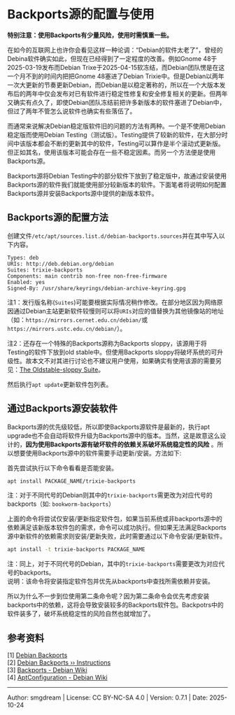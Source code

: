 # Backports源的配置与使用

**特别注意：使用Backports有少量风险，使用时需慎重一些。**  

在如今的互联网上也许你会看见这样一种论调：“Debian的软件太老了”，曾经的Debina软件确实如此，但现在已经得到了一定程度的改善。例如Gnome 48于2025-03-19发布而Debian Trixe于2025-04-15软冻结，而Debian团队愣是在这一个月不到的时间内把把Gnome 48塞进了Debian Trixie中。但是Debian以两年一次大更新的节奏更新Debian，而Debian是以稳定著称的，所以在一个大版本发布后的两年中仅会发布对已有软件进行稳定性修复和安全修复相关的更新。但两年又确实有点久了，即使Debian团队冻结前把许多新版本的软件塞进了Debian中，但过了两年不管怎么说软件也确实有些落伍了。  

而通常来说解决Debian稳定版软件旧的问题的方法有两种。一个是不使用Debian稳定版而使用Debian Testing（测试版）。Testing提供了较新的软件，在大部分时间中该版本都会不断的更新其中的软件，Testing可以算作是半个滚动式更新版。但正如其名，使用该版本可能会存在一些不稳定因素。而另一个方法便是使用Backports源。  

Backports源将Debian Testing中的部分软件下放到了稳定版中，故通过安装使用Backports源的软件我们就能使用部分较新版本的软件。下面笔者将说明如何配置Backports源并安装Backports源中提供的新版本软件。  

## Backports源的配置方法

创建文件`/etc/apt/sources.list.d/debian-backports.sources`并在其中写入以下内容。
```
Types: deb
URIs: http://deb.debian.org/debian
Suites: trixie-backports
Components: main contrib non-free non-free-firmware
Enabled: yes
Signed-By: /usr/share/keyrings/debian-archive-keyring.gpg
```
注1：发行版名称(`Suites`)可能要根据实际情况稍作修改。在部分地区因为网络原因通过Debian主站更新软件较慢则可以将`URIs`对应的值替换为其他镜像站的地址（如：`https://mirrors.cernet.edu.cn/debian/`或`https://mirrors.ustc.edu.cn/debian/`）。  

注2：还存在一个特殊的Backports源称为Backports sloppy，该源用于将Testing的软件下放到old stable中。但使用Backports sloppy将破坏系统的可升级性。故本文不对其进行讨论也不建议用户使用，如果确实有使用该源的需要另见：[The Oldstable-sloppy Suite](https://backports.debian.org/Instructions/#index4h2)。  

然后执行`apt update`更新软件包列表。

## 通过Backports源安装软件

Backports源的优先级较低，所以即使Backports源软件是最新的，执行apt upgrade也不会自动将软件升级为Backports源中的版本。当然，这是故意这么设计的，**因为使用Backports源有破坏软件的依赖关系破坏系统稳定性的风险**
。所以想要使用Backports源中的软件需要手动更新/安装。方法如下:  

首先尝试执行以下命令看看是否能安装。
```sh
apt install PACKAGE_NAME/trixie-backports
```
注：对于不同代号的Debian则其中的`trixie-backports`需更改为对应代号的backports（如: `bookworm-backports`）

上面的命令将尝试仅安装/更新指定软件包，如果当前系统或非backports源中的依赖满足该新版本软件包的需求，命令可以成功执行。但如果无法满足Backports源中新软件的依赖需求则安装/更新失败，此时需要通过以下命令安装/更新软件。  
```sh
apt install -t trixie-backports PACKAGE_NAME
```
注：同上，对于不同代号的Debian，其中的`trixie-backports`需要更改为对应代号的backports。  
说明：该命令将安装指定软件包并优先从backports中查找所需依赖并安装。  

所以为什么不一步到位使用第二条命令呢？因为第二条命令会优先考虑安装backports中的依赖，这将会导致安装较多的Backports软件包。Backpotrs中的软件装多了，破坏系统稳定性的风险自然也就增加了。  

## 参考资料

\[1\] [Debian Backports](https://backports.debian.org/)  
\[2\] [Debian Backports ›› Instructions](https://backports.debian.org/Instructions/)  
\[3\] [Backports - Debian Wiki](https://wiki.debian.org/Backports)  
\[4\] [AptConfiguration - Debian Wiki](https://wiki.debian.org/AptConfiguration)  

---
Author: smgdream | License: CC BY-NC-SA 4.0 | Version: 0.7.1 | Date: 2025-10-24